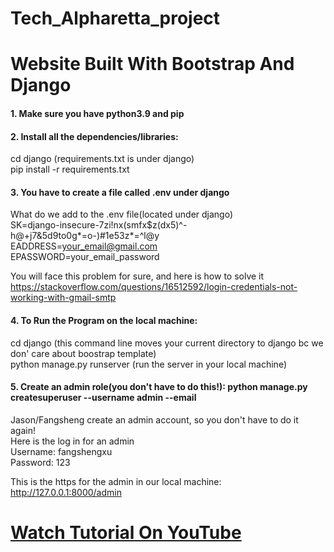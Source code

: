 # Tech_Alpharetta_project

# Website Built With Bootstrap And Django

#### 1. Make sure you have python3.9 and pip

#### 2. Install all the dependencies/libraries:

cd django (requirements.txt is under django)<br>
pip install -r requirements.txt <br>

#### 3. You have to create a file called .env under django

What do we add to the .env file(located under django) <br>
SK=django-insecure-7zi!nx(smfx$z(dx5)^-h@+j7&5d9to0g*=o-)#1e53z*=^l@y <br>
EADDRESS=your_email@gmail.com <br>
EPASSWORD=your_email_password <br>

You will face this problem for sure, and here is how to solve it <br>
https://stackoverflow.com/questions/16512592/login-credentials-not-working-with-gmail-smtp <br>

#### 4. To Run the Program on the local machine:

cd django (this command line moves your current directory to django bc we don' care about boostrap template)<br>
python manage.py runserver (run the server in your local machine)<br>

#### 5. Create an admin role(you don't have to do this!): python manage.py createsuperuser --username admin --email

Jason/Fangsheng create an admin account, so you don't have to do it again! <br>
Here is the log in for an admin <br>
Username: fangshengxu <br>
Password: 123 <br>

This is the https for the admin in our local machine: http://127.0.0.1:8000/admin <br>

# [Watch Tutorial On YouTube](https://youtu.be/3_3q_dE4_qs)
